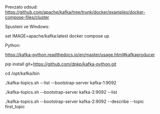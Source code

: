Prevzato odsud: https://github.com/apache/kafka/tree/trunk/docker/examples/docker-compose-files/cluster

Spusteni ve Windows:

set IMAGE=apache/kafka:latest
docker compose up

Python:

https://kafka-python.readthedocs.io/en/master/usage.html#kafkaproducer

pip install git+https://github.com/dpkp/kafka-python.git


cd /opt/kafka/bin

./kafka-topics.sh  --list --bootstrap-server kafka-1:9092

./kafka-topics.sh --bootstrap-server kafka-2:9092 --list

./kafka-topics.sh --bootstrap-server kafka-2:9092 --describe --topic first_topic

